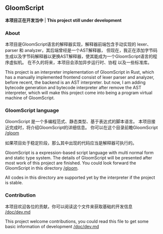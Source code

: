 ## GloomScript

**本项目正在开发当中** |
**This project still under development**

### About

本项目是GloomScript语言的解释器实现，解释器前端包含手动实现的 lexer、parser 和 analyzer，其后端曾经是一个AST解释器， 
但现在，我正在添加字节码生成以及字节码解释器以更换AST解释器，使其能成为一个GloomScript语言的程序虚拟机。
在不久的将来，本项目会添加异步运行时、协程 以及一些标准库。

This project is an interpreter implementation of GloomScript in Rust,
which has a manually implemented frontend consist of lexer parser and analyzer, before recent, the backend is an AST interpreter.
but now, I am adding bytecode generation and bytecode interpreter after remove the AST interpreter,
which will make this project come into being a program virtual machine of GloomScript.

### GloomScript language

GloomScript 是一个多编程范式、静态类型、基于表达式的脚本语言。
本项目接近完成时，将介绍GloomScript的详细信息。
你可以在这个目录前瞻GloomScript [/gloom](https://github.com/Xie-Jason/GloomScript/tree/master/gloom)

如果项目处于稳定阶段，那么其中出现的代码应当是解释器可执行的。

GloomScript is a expression-based script language with multi normal form and static type system.
The details of GloomScript will be presented after most work of this project are finished.
You could look forward the GloomScript in this directory [/gloom](https://github.com/Xie-Jason/GloomScript/tree/master/gloom).

All codes in this directory are supported yet by the interpreter if the project is stable.

### Contribution

本项目欢迎各位的贡献，你可以阅读这个文件来获取基础的开发信息 [/doc/dev.md](https://github.com/Xie-Jason/GloomScript/blob/master/doc/dev.md)

This project welcome contributions, you could read this file to get some basic information of development [/doc/dev.md](https://github.com/Xie-Jason/GloomScript/blob/master/doc/dev.md)